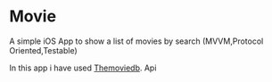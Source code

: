 # Movie
A simple iOS App to show a list of movies by search (MVVM,Protocol Oriented,Testable)

In this app i have used [Themoviedb](https://www.themoviedb.org). Api
